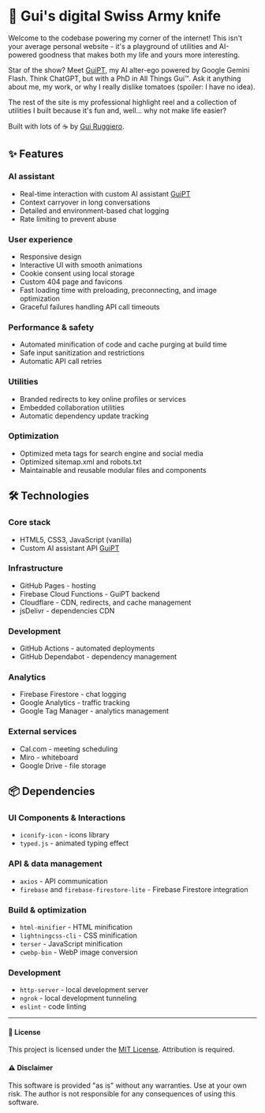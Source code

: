 # 🚀 Gui's digital Swiss Army knife

Welcome to the codebase powering my corner of the internet! This isn't your average personal website - it's a playground of utilities and AI-powered goodness that makes both my life and yours more interesting.

Star of the show? Meet [GuiPT](https://github.com/guiruggiero/guipt), my AI alter-ego powered by Google Gemini Flash. Think ChatGPT, but with a PhD in All Things Gui™. Ask it anything about me, my work, or why I really dislike tomatoes (spoiler: I have no idea).

The rest of the site is my professional highlight reel and a collection of utilities I built because it's fun and, well... why not make life easier?

Built with lots of ☕ by [Gui Ruggiero](https://guiruggiero.com/?utm_source=github&utm_medium=website).

## ✨ Features

### AI assistant
- Real-time interaction with custom AI assistant [GuiPT](https://github.com/guiruggiero/guipt)
- Context carryover in long conversations
- Detailed and environment-based chat logging
- Rate limiting to prevent abuse

### User experience
- Responsive design
- Interactive UI with smooth animations
- Cookie consent using local storage
- Custom 404 page and favicons
- Fast loading time with preloading, preconnecting, and image optimization
- Graceful failures handling API call timeouts

### Performance & safety
- Automated minification of code and cache purging at build time
- Safe input sanitization and restrictions
- Automatic API call retries

### Utilities
- Branded redirects to key online profiles or services
- Embedded collaboration utilities
- Automatic dependency update tracking

### Optimization
- Optimized meta tags for search engine and social media
- Optimized sitemap.xml and robots.txt
- Maintainable and reusable modular files and components

## 🛠️ Technologies

### Core stack
- HTML5, CSS3, JavaScript (vanilla)
- Custom AI assistant API [GuiPT](https://github.com/guiruggiero/guipt)

### Infrastructure
- GitHub Pages - hosting
- Firebase Cloud Functions - GuiPT backend
- Cloudflare - CDN, redirects, and cache management
- jsDelivr - dependencies CDN

### Development
- GitHub Actions - automated deployments
- GitHub Dependabot - dependency management

### Analytics
- Firebase Firestore - chat logging
- Google Analytics - traffic tracking
- Google Tag Manager - analytics management

### External services
- Cal.com - meeting scheduling
- Miro - whiteboard
- Google Drive - file storage

## 📦 Dependencies

### UI Components & Interactions
- `iconify-icon` - icons library
- `typed.js` - animated typing effect

### API & data management
- `axios` - API communication
- `firebase` and `firebase-firestore-lite` - Firebase Firestore integration

### Build & optimization
- `html-minifier` - HTML minification
- `lightningcss-cli` - CSS minification
- `terser` - JavaScript minification
- `cwebp-bin` - WebP image conversion

### Development
- `http-server` - local development server
- `ngrok` - local development tunneling
- `eslint` - code linting

---

#### 📄 License
This project is licensed under the [MIT License](LICENSE). Attribution is required.

#### ⚠️ Disclaimer
This software is provided "as is" without any warranties. Use at your own risk. The author is not responsible for any consequences of using this software.
